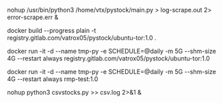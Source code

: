 nohup /usr/bin/python3 /home/vtx/pystock/main.py > log-scrape.out 2> error-scrape.err &

docker build --progress plain -t registry.gitlab.com/vatrox05/pystock/ubuntu-tor:1.0 .



docker run -it -d --name tmp-py -e SCHEDULE=@daily -m 5G --shm-size 4G --restart always registry.gitlab.com/vatrox05/pystock/ubuntu-tor:1.0

 docker run -it -d --name tmp-py -e SCHEDULE=@daily -m 5G --shm-size 4G --restart always rmp-test:1.0



nohup python3 csvstocks.py >> csv.log 2>&1 &